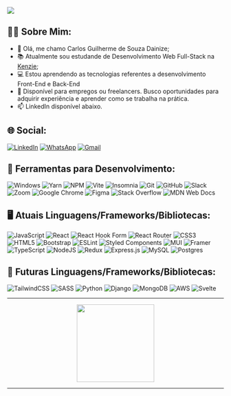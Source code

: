 ![](https://komarev.com/ghpvc/?username=Gui2912&color=006bed)

## 	:man_technologist: Sobre Mim:
- 👋 Olá, me chamo Carlos Guilherme de Souza Dainize;
- 📚 Atualmente sou estudande de Desenvolvimento Web Full-Stack na <a href="https://kenzie.com.br/" target="_blank">Kenzie</a>;
- :computer: Estou aprendendo as tecnologias referentes a desenvolvimento Front-End e Back-End
- :calendar: Disponível para empregos ou freelancers. Busco oportunidades para adquirir experiência e aprender como se trabalha na prática.
- 📫 LinkedIn disponível abaixo. <br>


## 🌐 Social:
[![LinkedIn](https://img.shields.io/badge/linkedin-%230077B5.svg?style=for-the-badge&logo=linkedin&logoColor=white)](https://linkedin.com/in/carlos-guilherme-de-souza-dainize-5271a9246/)
[![WhatsApp](https://img.shields.io/badge/WhatsApp-25D366?style=for-the-badge&logo=whatsapp&logoColor=yellow)](https://api.whatsapp.com/send?phone=5519992530418&text=Ol%C3%A1%20Carlos%2C%20te%20encontrei%20no%20GitHub)
<a href='mailto: dainize22@gmail.com'>![Gmail](https://img.shields.io/badge/Gmail-D14836?style=for-the-badge&logo=gmail&logoColor=white)</a>

## 🧰 Ferramentas para Desenvolvimento:
![Windows](https://img.shields.io/badge/Windows-0078D6?style=for-the-badge&logo=windows&logoColor=white)
![Yarn](https://img.shields.io/badge/yarn-%232C8EBB.svg?style=for-the-badge&logo=yarn&logoColor=white)
![NPM](https://img.shields.io/badge/NPM-%23000000.svg?style=for-the-badge&logo=npm&logoColor=red)
![Vite](https://img.shields.io/badge/vite-%23646CFF.svg?style=for-the-badge&logo=vite&logoColor=yellow)
![Insomnia](https://img.shields.io/badge/Insomnia-black?style=for-the-badge&logo=insomnia&logoColor=5849BE)
![Git](https://img.shields.io/badge/git-%23F05033.svg?style=for-the-badge&logo=git&logoColor=white)
![GitHub](https://img.shields.io/badge/github-%23121011.svg?style=for-the-badge&logo=github&logoColor=white)
![Slack](https://img.shields.io/badge/Slack-4A154B?style=for-the-badge&logo=slack&logoColor=white)
![Zoom](https://img.shields.io/badge/Zoom-2D8CFF?style=for-the-badge&logo=zoom&logoColor=white)
![Google Chrome](https://img.shields.io/badge/Google%20Chrome-4285F4?style=for-the-badge&logo=GoogleChrome&logoColor=white)
![Figma](https://img.shields.io/badge/figma-%23F24E1E.svg?style=for-the-badge&logo=figma&logoColor=white)
![Stack Overflow](https://img.shields.io/badge/-Stackoverflow-FE7A16?style=for-the-badge&logo=stack-overflow&logoColor=white)
![MDN Web Docs](https://img.shields.io/badge/MDN_Web_Docs-black?style=for-the-badge&logo=mdnwebdocs&logoColor=white)

## :desktop_computer: Atuais Linguagens/Frameworks/Bibliotecas:
![JavaScript](https://img.shields.io/badge/javascript-%23323330.svg?style=for-the-badge&logo=javascript&logoColor=%23F7DF1E)
![React](https://img.shields.io/badge/react-%2320232a.svg?style=for-the-badge&logo=react&logoColor=%2361DAFB)
![React Hook Form](https://img.shields.io/badge/React%20Hook%20Form-%23EC5990.svg?style=for-the-badge&logo=reacthookform&logoColor=white)
![React Router](https://img.shields.io/badge/React_Router-CA4245?style=for-the-badge&logo=react-router&logoColor=white)
![CSS3](https://img.shields.io/badge/css3-%231572B6.svg?style=for-the-badge&logo=css3&logoColor=white)
![HTML5](https://img.shields.io/badge/html5-%23E34F26.svg?style=for-the-badge&logo=html5&logoColor=white)
![Bootstrap](https://img.shields.io/badge/bootstrap-%23563D7C.svg?style=for-the-badge&logo=bootstrap&logoColor=white)
![ESLint](https://img.shields.io/badge/ESLint-4B3263?style=for-the-badge&logo=eslint&logoColor=white)
![Styled Components](https://img.shields.io/badge/styled--components-DB7093?style=for-the-badge&logo=styled-components&logoColor=white)
![MUI](https://img.shields.io/badge/MUI-%230081CB.svg?style=for-the-badge&logo=mui&logoColor=white)
![Framer](https://img.shields.io/badge/Framer-black?style=for-the-badge&logo=framer&logoColor=blue)
![TypeScript](https://img.shields.io/badge/typescript-%23007ACC.svg?style=for-the-badge&logo=typescript&logoColor=white)
![NodeJS](https://img.shields.io/badge/node.js-6DA55F?style=for-the-badge&logo=node.js&logoColor=white)
![Redux](https://img.shields.io/badge/redux-%23593d88.svg?style=for-the-badge&logo=redux&logoColor=white)
![Express.js](https://img.shields.io/badge/express.js-%23404d59.svg?style=for-the-badge&logo=express&logoColor=%2361DAFB)
![MySQL](https://img.shields.io/badge/mysql-%2300f.svg?style=for-the-badge&logo=mysql&logoColor=white)
![Postgres](https://img.shields.io/badge/postgres-%23316192.svg?style=for-the-badge&logo=postgresql&logoColor=white)


## :rocket: Futuras Linguagens/Frameworks/Bibliotecas:
![TailwindCSS](https://img.shields.io/badge/tailwindcss-%2338B2AC.svg?style=for-the-badge&logo=tailwind-css&logoColor=white)
![SASS](https://img.shields.io/badge/SASS-hotpink.svg?style=for-the-badge&logo=SASS&logoColor=white)
![Python](https://img.shields.io/badge/python-3670A0?style=for-the-badge&logo=python&logoColor=ffdd54)
![Django](https://img.shields.io/badge/django-%23092E20.svg?style=for-the-badge&logo=django&logoColor=white)
![MongoDB](https://img.shields.io/badge/MongoDB-%234ea94b.svg?style=for-the-badge&logo=mongodb&logoColor=white)
![AWS](https://img.shields.io/badge/AWS-%23FF9900.svg?style=for-the-badge&logo=amazon-aws&logoColor=white)
![Svelte](https://img.shields.io/badge/svelte-%23f1413d.svg?style=for-the-badge&logo=svelte&logoColor=white)

<hr/>
<div align="center">
   <a href="https://github.com/Gui2912">
   <img height="180em" src="https://github-readme-stats.vercel.app/api?username=Gui2912&show_icons=true&theme=dracula&include_all_commits=true&count_private=true"/>
</div>
<hr/>
  
   





          

          
